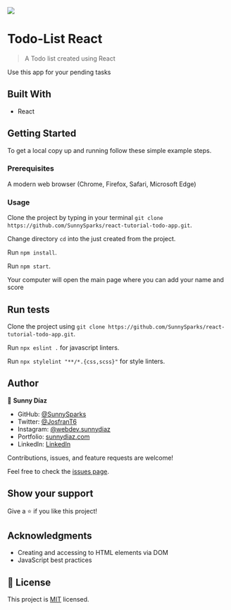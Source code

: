 ![](https://img.shields.io/badge/Microverse-blueviolet)

# Todo-List React

> A Todo list created using React


Use this app for your pending tasks

## Built With


- React

## Getting Started


To get a local copy up and running follow these simple example steps.

### Prerequisites
 A modern web browser (Chrome, Firefox, Safari, Microsoft Edge)


### Usage
 Clone the project by typing in your terminal `git clone https://github.com/SunnySparks/react-tutorial-todo-app.git`.

 Change directory `cd` into the just created from the project.

 Run `npm install`.
 
 Run `npm start`.

 Your computer will open the main page where you can add your name and score
 
## Run tests
 Clone the project using `git clone https://github.com/SunnySparks/react-tutorial-todo-app.git`.

 Run `npx eslint .` for javascript linters.

 Run `npx stylelint "**/*.{css,scss}"` for style linters.


## Author

👤 **Sunny Díaz**

- GitHub: [@SunnySparks](https://github.com/SunnySparks)
- Twitter: [@JosfranT6](https://twitter.com/JosFranT6)
- Instagram: [@webdev.sunnydiaz](https://www.instagram.com/webdev.sunnydiaz/)
- Portfolio: [sunnydiaz.com](https://sunnydiaz.com/)
- LinkedIn: [LinkedIn](https://www.linkedin.com/in/jose-f-silva/)


Contributions, issues, and feature requests are welcome!

Feel free to check the [issues page](https://github.com/SunnySparks/react-tutorial-todo-app/issues).

## Show your support

Give a ⭐️ if you like this project!

## Acknowledgments

- Creating and accessing to HTML elements via DOM
- JavaScript best practices

## 📝 License

This project is [MIT](./MIT.md) licensed.
